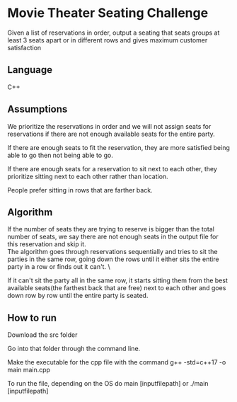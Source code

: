 # Movie Theater Seating Challenge
Given a list of reservations in order, output a seating that seats groups at least 3 seats apart or in different rows and gives maximum customer satisfaction
## Language
C++
## Assumptions
We prioritize the reservations in order and we will not assign seats for reservations if there are not enough available seats for the entire party. 

If there are enough seats to fit the reservation, they are more satisfied being able to go then not being able to go. 

If there are enough seats for a reservation to sit next to each other, they prioritize sitting next to each other rather than location.

People prefer sitting in rows that are farther back.

## Algorithm
If the number of seats they are trying to reserve is bigger than the total number of seats, we say there are not enough seats in the output file for this reservation and skip it. \
The algorithm goes through reservations sequentially and tries to sit the parties in the same row, going down the rows until it either sits the entire party in a row or finds out it can't. \

If it can't sit the party all in the same row, it starts sitting them from the best available seats(the farthest back that are free) next to each other and goes down row by row until the entire party is seated. 

## How to run
Download the src folder 

Go into that folder through the command line.

Make the executable for the cpp file with the command g++ -std=c++17 -o main main.cpp

To run the file, depending on the OS do main [inputfilepath] or ./main [inputfilepath]
